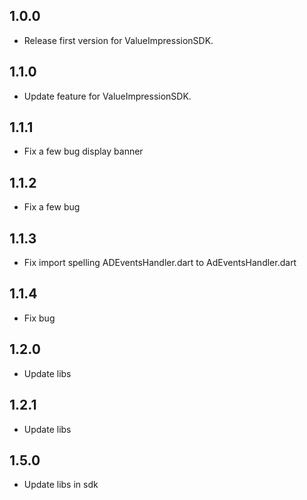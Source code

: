 ## 1.0.0

* Release first version for ValueImpressionSDK.

## 1.1.0

* Update feature for ValueImpressionSDK.

## 1.1.1

* Fix a few bug display banner

## 1.1.2

* Fix a few bug

## 1.1.3

* Fix import spelling ADEventsHandler.dart to AdEventsHandler.dart

## 1.1.4

* Fix bug

## 1.2.0

* Update libs

## 1.2.1

* Update libs

## 1.5.0

* Update libs in sdk